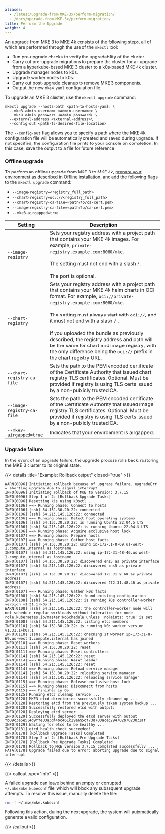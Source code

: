 ```yaml
---
aliases:
  - /latest/upgrade-from-MKE-3x/perform-migration/
  - /docs/upgrade-from-MKE-3x/perform-migration/
title: Perform the Upgrade
weight: 4
---
```


An upgrade from MKE 3 to MKE 4k consists of the following steps, all of which
are performed through the use of the `mkectl` tool:

- Run pre-upgrade checks to verify the upgradability of the cluster.
- Carry out pre-upgrade migrations to prepare the cluster for an upgrade from
  a hyperkube-based MKE 3 cluster to a k0s-based MKE 4k cluster.
- Upgrade manager nodes to k0s.
- Upgrade worker nodes to k0s.
- Carry out post-upgrade cleanup to remove MKE 3 components.
- Output the new `mke4.yaml` configuration file.

To upgrade an MKE 3 cluster, use the `mkectl upgrade` command:

```shell
mkectl upgrade --hosts-path <path-to-hosts-yaml> \
  --mke3-admin-username <admin-username> \
  --mke3-admin-password <admin-password> \
  --external-address <external-address>\
  --config-out <path-to-desired-file-location>
```

The `--config-out` flag allows you to specify a path where the MKE 4k configuration
file will be automatically created and saved during upgrade. If not specified,
the configuration file prints to your console on completion. In this case, save
the output to a file for future reference

### Offline upgrade

To perform an offline upgrade from MKE 3 to MKE 4k, [prepare your environment
as described in Offline
installation](../../getting-started/offline-installation/#preparation), and add
the following flags to the `mkectl upgrade` command:

* `--image-registry=<registry_full_path>`
* `--chart-registry=oci://<registry_full_path>`
* `--chart-registry-ca-file=<path/to/ca-cert.pem>`
* `--image-registry-ca-file=<path/to/ca-cert.pem>`
* `--mke3-airgapped=true`

| Setting                    | Description                                                                                                                                                                                                                                                                                                                                                                                                                                                                      |
|----------------------------|----------------------------------------------------------------------------------------------------------------------------------------------------------------------------------------------------------------------------------------------------------------------------------------------------------------------------------------------------------------------------------------------------------------------------------------------------------------------------------|
| `--image-registry`         | Sets your registry address with a project path that contains your MKE 4k images. For example, `private-registry.example.com:8080/mke`. <br><br>The setting must not end with a slash `/`.<br><br>The port is optional.                                                                                                                                                                                                                                                           |
| `--chart-registry`         | Sets your registry address with a project path that contains your MKE 4k helm charts in OCI format. For example, `oci://private-registry.example.com:8080/mke`.<br><br>The setting must always start with `oci://`, and it must not end with a slash `/` .<br><br>If you uploaded the bundle as previously described, the registry address and path will be the same for chart and image registry, with the only difference being the `oci://` prefix in the chart registry URL. |
| `--chart-registry-ca-file` | 	Sets the path to the PEM encoded certificate of the Certificate Authority that issued chart registry TLS certificates. Optional. Must be provided if registry is using TLS certs issued by a non-publicly trusted CA.                                                                                                                                                                                                                                                           |
| `--image-registry-ca-file` | 	Sets the path to the PEM encoded certificate of the Certificate Authority that issued image registry TLS certificates. Optional. Must be provided if registry is using TLS certs issued by a non-publicly trusted CA.                                                                                                                                                                                                                                                           |
| `--mke3-airgapped=true`    | Indicates that your environment is airgapped.                                                                                                                                                                                                                                                                                                                                                                                                                                    |

### Upgrade failure

In the event of an upgrade failure, the upgrade process rolls back,
restoring the MKE 3 cluster to its original state.

{{< details title="Example: Rollback output" closed="true" >}}

```shell
WARN[0096] Initiating rollback because of upgrade failure. upgradeErr = aborting upgrade due to signal interrupt
INFO[0096] Initiating rollback of MKE to version: 3.7.15
INFO[0096] Step 1 of 2: [Rollback Upgrade Tasks]
INFO[0096] Resetting k0s using k0sctl ...
INFO[0106] ==> Running phase: Connect to hosts
INFO[0106] [ssh] 54.151.30.20:22: connected
INFO[0106] [ssh] 54.215.145.126:22: connected
INFO[0106] ==> Running phase: Detect host operating systems
INFO[0106] [ssh] 54.151.30.20:22: is running Ubuntu 22.04.5 LTS
INFO[0106] [ssh] 54.215.145.126:22: is running Ubuntu 22.04.5 LTS
INFO[0106] ==> Running phase: Acquire exclusive host lock
INFO[0107] ==> Running phase: Prepare hosts
INFO[0107] ==> Running phase: Gather host facts
INFO[0107] [ssh] 54.151.30.20:22: using ip-172-31-8-69.us-west-1.compute.internal as hostname
INFO[0107] [ssh] 54.215.145.126:22: using ip-172-31-48-46.us-west-1.compute.internal as hostname
INFO[0107] [ssh] 54.151.30.20:22: discovered ens5 as private interface
INFO[0107] [ssh] 54.215.145.126:22: discovered ens5 as private interface
INFO[0107] [ssh] 54.151.30.20:22: discovered 172.31.8.69 as private address
INFO[0107] [ssh] 54.215.145.126:22: discovered 172.31.48.46 as private address
INFO[0107] ==> Running phase: Gather k0s facts
INFO[0108] [ssh] 54.215.145.126:22: found existing configuration
INFO[0108] [ssh] 54.215.145.126:22: is running k0s controller+worker version v1.31.1+k0s.1
WARN[0108] [ssh] 54.215.145.126:22: the controller+worker node will not schedule regular workloads without toleration for node-role.kubernetes.io/master:NoSchedule unless 'noTaints: true' is set
INFO[0108] [ssh] 54.215.145.126:22: listing etcd members
INFO[0110] [ssh] 54.151.30.20:22: is running k0s worker version v1.31.1+k0s.1
INFO[0110] [ssh] 54.215.145.126:22: checking if worker ip-172-31-8-69.us-west-1.compute.internal has joined
INFO[0110] ==> Running phase: Reset workers
INFO[0111] [ssh] 54.151.30.20:22: reset
INFO[0111] ==> Running phase: Reset controllers
INFO[0114] [ssh] 54.215.145.126:22: reset
INFO[0114] ==> Running phase: Reset leader
INFO[0114] [ssh] 54.215.145.126:22: reset
INFO[0114] ==> Running phase: Reload service manager
INFO[0114] [ssh] 54.151.30.20:22: reloading service manager
INFO[0114] [ssh] 54.215.145.126:22: reloading service manager
INFO[0115] ==> Running phase: Release exclusive host lock
INFO[0115] ==> Running phase: Disconnect from hosts
INFO[0115] ==> Finished in 8s
INFO[0125] Running etcd cleanup service ...
INFO[0128] MKE3 etcd directories successfully cleaned up ...
INFO[0128] Restoring etcd from the previously taken system backup ...
INFO[0128] Successfully restored etcd with output:
INFO[0128] Deploying etcd server ...
INFO[0129] Successfully deployed the etcd server with output: fb09c3e5e514d9ffe03a3df4bc461c29a695cf73d703ace5294702b7023021af
INFO[0129] Waiting for etcd to be healthy ...
INFO[0131] etcd health check succeeded!
INFO[0178] [Rollback Upgrade Tasks] Completed
INFO[0178] Step 2 of 2: [Rollback Pre Upgrade Tasks]
INFO[0178] [Rollback Pre Upgrade Tasks] Completed
INFO[0178] Rollback to MKE version 3.7.15 completed successfully ...
FATA[0178] Upgrade failed due to error: aborting upgrade due to signal interrupt
```

{{< /details >}}

{{< callout type="info" >}}

A failed upgrade can leave behind an empty or corrupted `~/.mke/mke.kubeconf` file, which will block any subsequent upgrade attempts. To resolve this issue, manually delete the file:
```bash
rm -f ~/.mke/mke.kubeconf
```
Following this action, during the next upgrade, the system will automatically generate a valid configuration.

{{< /callout >}}
